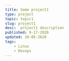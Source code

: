 ```yaml
---
title: Some project1
type: project
topic: topic1
slug: project1 
desc:  project1 description
published: 9-17-2020
updated: 10-05-2020
tags:
    - Linux
    - Devops
---
```

